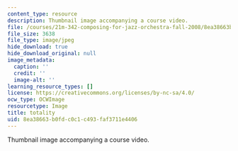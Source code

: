 ```yaml
---
content_type: resource
description: Thumbnail image accompanying a course video.
file: /courses/21m-342-composing-for-jazz-orchestra-fall-2008/8ea38663b0fdc0c1c493faf3711e4406_totality.jpg
file_size: 3638
file_type: image/jpeg
hide_download: true
hide_download_original: null
image_metadata:
  caption: ''
  credit: ''
  image-alt: ''
learning_resource_types: []
license: https://creativecommons.org/licenses/by-nc-sa/4.0/
ocw_type: OCWImage
resourcetype: Image
title: totality
uid: 8ea38663-b0fd-c0c1-c493-faf3711e4406
---
```

Thumbnail image accompanying a course video.